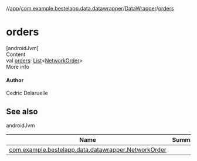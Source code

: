 //[app](../../index.md)/[com.example.bestelapp.data.datawrapper](../index.md)/[DataWrapper](index.md)/[orders](orders.md)



# orders  
[androidJvm]  
Content  
val [orders](orders.md): [List](https://kotlinlang.org/api/latest/jvm/stdlib/kotlin.collections/-list/index.html)<[NetworkOrder](../-network-order/index.md)>  
More info  


#### Author  


Cedric Delaruelle



## See also  
  
androidJvm  
  
|  Name|  Summary| 
|---|---|
| <a name="com.example.bestelapp.data.datawrapper/DataWrapper/orders/#/PointingToDeclaration/"></a>[com.example.bestelapp.data.datawrapper.NetworkOrder](../-network-order/index.md)| <a name="com.example.bestelapp.data.datawrapper/DataWrapper/orders/#/PointingToDeclaration/"></a>
  
  



